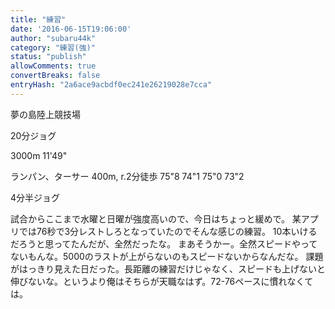 ```yaml
---
title: "練習"
date: '2016-06-15T19:06:00'
author: "subaru44k"
category: "練習(強)"
status: "publish"
allowComments: true
convertBreaks: false
entryHash: "2a6ace9acbdf0ec241e26219028e7cca"
---
```

夢の島陸上競技場

20分ジョグ

3000m
11&#39;49"

ランパン、ターサー
400m, r.2分徒歩
75"8
74"1
75"0
73"2

4分半ジョグ

試合からここまで水曜と日曜が強度高いので、今日はちょっと緩めで。
某アプリでは76秒で3分レストしろとなっていたのでそんな感じの練習。
10本いけるだろうと思ってたんだが、全然だったな。
まあそうかー。全然スピードやってないもんな。5000のラストが上がらないのもスピードないからなんだな。
課題がはっきり見えた日だった。長距離の練習だけじゃなく、スピードも上げないと伸びないな。というより俺はそちらが天職なはず。72-76ペースに慣れなくては。
